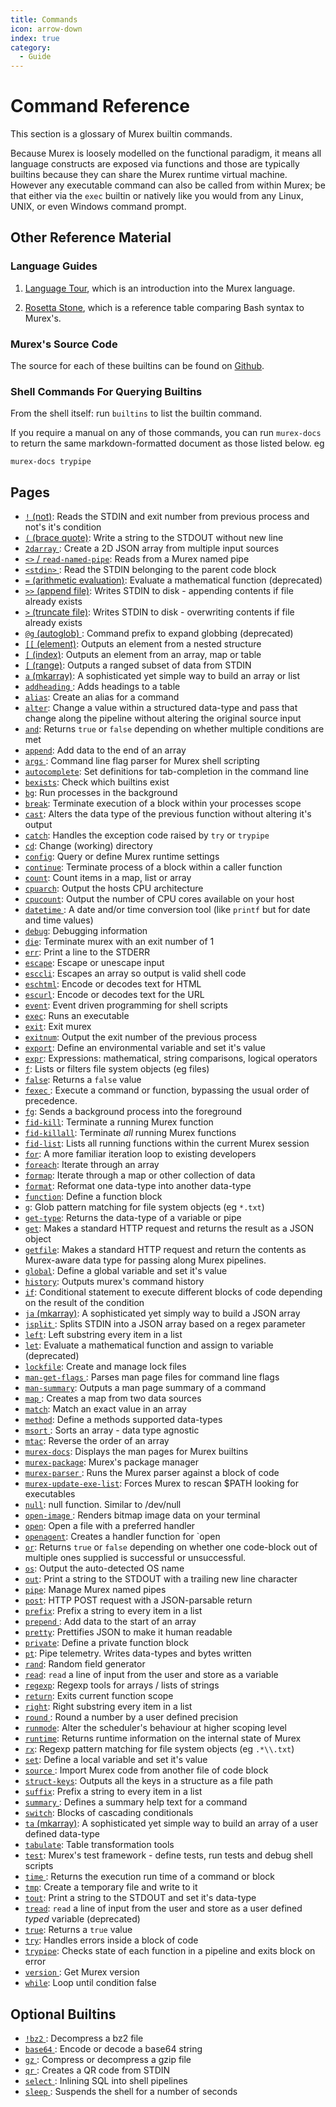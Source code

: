 ```yaml
---
title: Commands
icon: arrow-down
index: true
category:
  - Guide
---
```


# Command Reference

This section is a glossary of Murex builtin commands.

Because Murex is loosely modelled on the functional paradigm, it means
all language constructs are exposed via functions and those are typically
builtins because they can share the Murex runtime virtual machine.
However any executable command can also be called from within Murex;
be that either via the `exec` builtin or natively like you would from any
Linux, UNIX, or even Windows command prompt.

## Other Reference Material

### Language Guides

1. [Language Tour](/tour), which is an introduction into
   the Murex language.

2. [Rosetta Stone](/rosetta), which is a reference
   table comparing Bash syntax to Murex's.

### Murex's Source Code

The source for each of these builtins can be found on [Github](https://github.com/lmorg/murex/tree/master/builtins/core).

### Shell Commands For Querying Builtins

From the shell itself: run `builtins` to list the builtin command.

If you require a manual on any of those commands, you can run `murex-docs`
to return the same markdown-formatted document as those listed below. eg

    murex-docs trypipe

## Pages

- [`!` (not)](./not.md):
  Reads the STDIN and exit number from previous process and not's it's condition
- [`(` (brace quote)](./brace-quote.md):
  Write a string to the STDOUT without new line
- [`2darray` ](./2darray.md):
  Create a 2D JSON array from multiple input sources
- [`<>` / `read-named-pipe`](./namedpipe.md):
  Reads from a Murex named pipe
- [`<stdin>` ](./stdin.md):
  Read the STDIN belonging to the parent code block
- [`=` (arithmetic evaluation)](./equ.md):
  Evaluate a mathematical function (deprecated)
- [`>>` (append file)](./greater-than-greater-than.md):
  Writes STDIN to disk - appending contents if file already exists
- [`>` (truncate file)](./greater-than.md):
  Writes STDIN to disk - overwriting contents if file already exists
- [`@g` (autoglob) ](./autoglob.md):
  Command prefix to expand globbing (deprecated)
- [`[[` (element)](./element.md):
  Outputs an element from a nested structure
- [`[` (index)](./index2.md):
  Outputs an element from an array, map or table
- [`[` (range)](./range.md):
  Outputs a ranged subset of data from STDIN
- [`a` (mkarray)](./a.md):
  A sophisticated yet simple way to build an array or list
- [`addheading` ](./addheading.md):
  Adds headings to a table
- [`alias`](./alias.md):
  Create an alias for a command
- [`alter`](./alter.md):
  Change a value within a structured data-type and pass that change along the pipeline without altering the original source input
- [`and`](./and.md):
  Returns `true` or `false` depending on whether multiple conditions are met
- [`append`](./append.md):
  Add data to the end of an array
- [`args` ](./args.md):
  Command line flag parser for Murex shell scripting
- [`autocomplete`](./autocomplete.md):
  Set definitions for tab-completion in the command line
- [`bexists`](./bexists.md):
  Check which builtins exist
- [`bg`](./bg.md):
  Run processes in the background
- [`break`](./break.md):
  Terminate execution of a block within your processes scope
- [`cast`](./cast.md):
  Alters the data type of the previous function without altering it's output
- [`catch`](./catch.md):
  Handles the exception code raised by `try` or `trypipe`
- [`cd`](./cd.md):
  Change (working) directory
- [`config`](./config.md):
  Query or define Murex runtime settings
- [`continue`](./continue.md):
  Terminate process of a block within a caller function
- [`count`](./count.md):
  Count items in a map, list or array
- [`cpuarch`](./cpuarch.md):
  Output the hosts CPU architecture
- [`cpucount`](./cpucount.md):
  Output the number of CPU cores available on your host
- [`datetime` ](./datetime.md):
  A date and/or time conversion tool (like `printf` but for date and time values)
- [`debug`](./debug.md):
  Debugging information
- [`die`](./die.md):
  Terminate murex with an exit number of 1
- [`err`](./err.md):
  Print a line to the STDERR
- [`escape`](./escape.md):
  Escape or unescape input
- [`esccli`](./esccli.md):
  Escapes an array so output is valid shell code
- [`eschtml`](./eschtml.md):
  Encode or decodes text for HTML
- [`escurl`](./escurl.md):
  Encode or decodes text for the URL
- [`event`](./event.md):
  Event driven programming for shell scripts
- [`exec`](./exec.md):
  Runs an executable
- [`exit`](./exit.md):
  Exit murex
- [`exitnum`](./exitnum.md):
  Output the exit number of the previous process
- [`export`](./export.md):
  Define an environmental variable and set it's value
- [`expr`](./expr.md):
  Expressions: mathematical, string comparisons, logical operators
- [`f`](./f.md):
  Lists or filters file system objects (eg files)
- [`false`](./false.md):
  Returns a `false` value
- [`fexec` ](./fexec.md):
  Execute a command or function, bypassing the usual order of precedence.
- [`fg`](./fg.md):
  Sends a background process into the foreground
- [`fid-kill`](./fid-kill.md):
  Terminate a running Murex function
- [`fid-killall`](./fid-killall.md):
  Terminate _all_ running Murex functions
- [`fid-list`](./fid-list.md):
  Lists all running functions within the current Murex session
- [`for`](./for.md):
  A more familiar iteration loop to existing developers
- [`foreach`](./foreach.md):
  Iterate through an array
- [`formap`](./formap.md):
  Iterate through a map or other collection of data
- [`format`](./format.md):
  Reformat one data-type into another data-type
- [`function`](./function.md):
  Define a function block
- [`g`](./g.md):
  Glob pattern matching for file system objects (eg `*.txt`)
- [`get-type`](./get-type.md):
  Returns the data-type of a variable or pipe
- [`get`](./get.md):
  Makes a standard HTTP request and returns the result as a JSON object
- [`getfile`](./getfile.md):
  Makes a standard HTTP request and return the contents as Murex-aware data type for passing along Murex pipelines.
- [`global`](./global.md):
  Define a global variable and set it's value
- [`history`](./history.md):
  Outputs murex's command history
- [`if`](./if.md):
  Conditional statement to execute different blocks of code depending on the result of the condition
- [`ja` (mkarray)](./ja.md):
  A sophisticated yet simply way to build a JSON array
- [`jsplit` ](./jsplit.md):
  Splits STDIN into a JSON array based on a regex parameter
- [`left`](./left.md):
  Left substring every item in a list
- [`let`](./let.md):
  Evaluate a mathematical function and assign to variable (deprecated)
- [`lockfile`](./lockfile.md):
  Create and manage lock files
- [`man-get-flags` ](./man-get-flags.md):
  Parses man page files for command line flags
- [`man-summary`](./man-summary.md):
  Outputs a man page summary of a command
- [`map` ](./map.md):
  Creates a map from two data sources
- [`match`](./match.md):
  Match an exact value in an array
- [`method`](./method.md):
  Define a methods supported data-types
- [`msort` ](./msort.md):
  Sorts an array - data type agnostic
- [`mtac`](./mtac.md):
  Reverse the order of an array
- [`murex-docs`](./murex-docs.md):
  Displays the man pages for Murex builtins
- [`murex-package`](./murex-package.md):
  Murex's package manager
- [`murex-parser` ](./murex-parser.md):
  Runs the Murex parser against a block of code
- [`murex-update-exe-list`](./murex-update-exe-list.md):
  Forces Murex to rescan $PATH looking for executables
- [`null`](./devnull.md):
  null function. Similar to /dev/null
- [`open-image` ](./open-image.md):
  Renders bitmap image data on your terminal
- [`open`](./open.md):
  Open a file with a preferred handler
- [`openagent`](./openagent.md):
  Creates a handler function for `open
- [`or`](./or.md):
  Returns `true` or `false` depending on whether one code-block out of multiple ones supplied is successful or unsuccessful.
- [`os`](./os.md):
  Output the auto-detected OS name
- [`out`](./out.md):
  Print a string to the STDOUT with a trailing new line character
- [`pipe`](./pipe.md):
  Manage Murex named pipes
- [`post`](./post.md):
  HTTP POST request with a JSON-parsable return
- [`prefix`](./prefix.md):
  Prefix a string to every item in a list
- [`prepend` ](./prepend.md):
  Add data to the start of an array
- [`pretty`](./pretty.md):
  Prettifies JSON to make it human readable
- [`private`](./private.md):
  Define a private function block
- [`pt`](./pt.md):
  Pipe telemetry. Writes data-types and bytes written
- [`rand`](./rand.md):
  Random field generator
- [`read`](./read.md):
  `read` a line of input from the user and store as a variable
- [`regexp`](./regexp.md):
  Regexp tools for arrays / lists of strings
- [`return`](./return.md):
  Exits current function scope
- [`right`](./right.md):
  Right substring every item in a list
- [`round` ](./round.md):
  Round a number by a user defined precision
- [`runmode`](./runmode.md):
  Alter the scheduler's behaviour at higher scoping level
- [`runtime`](./runtime.md):
  Returns runtime information on the internal state of Murex
- [`rx`](./rx.md):
  Regexp pattern matching for file system objects (eg `.*\\.txt`)
- [`set`](./set.md):
  Define a local variable and set it's value
- [`source` ](./source.md):
  Import Murex code from another file of code block
- [`struct-keys`](./struct-keys.md):
  Outputs all the keys in a structure as a file path
- [`suffix`](./suffix.md):
  Prefix a string to every item in a list
- [`summary` ](./summary.md):
  Defines a summary help text for a command
- [`switch`](./switch.md):
  Blocks of cascading conditionals
- [`ta` (mkarray)](./ta.md):
  A sophisticated yet simple way to build an array of a user defined data-type
- [`tabulate`](./tabulate.md):
  Table transformation tools
- [`test`](./test.md):
  Murex's test framework - define tests, run tests and debug shell scripts
- [`time` ](./time.md):
  Returns the execution run time of a command or block
- [`tmp`](./tmp.md):
  Create a temporary file and write to it
- [`tout`](./tout.md):
  Print a string to the STDOUT and set it's data-type
- [`tread`](./tread.md):
  `read` a line of input from the user and store as a user defined _typed_ variable (deprecated)
- [`true`](./true.md):
  Returns a `true` value
- [`try`](./try.md):
  Handles errors inside a block of code
- [`trypipe`](./trypipe.md):
  Checks state of each function in a pipeline and exits block on error
- [`version` ](./version.md):
  Get Murex version
- [`while`](./while.md):
  Loop until condition false

## Optional Builtins

- [`!bz2` ](optional/bz2.md):
  Decompress a bz2 file
- [`base64` ](optional/base64.md):
  Encode or decode a base64 string
- [`gz` ](optional/gz.md):
  Compress or decompress a gzip file
- [`qr` ](optional/qr.md):
  Creates a QR code from STDIN
- [`select` ](optional/select.md):
  Inlining SQL into shell pipelines
- [`sleep` ](optional/sleep.md):
  Suspends the shell for a number of seconds
